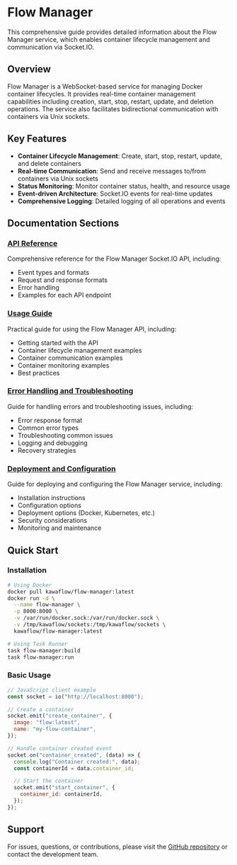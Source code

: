 # Flow Manager

This comprehensive guide provides detailed information about the Flow Manager service, which enables container lifecycle management and communication via Socket.IO.

## Overview

Flow Manager is a WebSocket-based service for managing Docker container lifecycles. It provides real-time container management capabilities including creation, start, stop, restart, update, and deletion operations. The service also facilitates bidirectional communication with containers via Unix sockets.

## Key Features

- **Container Lifecycle Management**: Create, start, stop, restart, update, and delete containers
- **Real-time Communication**: Send and receive messages to/from containers via Unix sockets
- **Status Monitoring**: Monitor container status, health, and resource usage
- **Event-driven Architecture**: Socket.IO events for real-time updates
- **Comprehensive Logging**: Detailed logging of all operations and events

## Documentation Sections

### [API Reference](api_reference.md)

Comprehensive reference for the Flow Manager Socket.IO API, including:

- Event types and formats
- Request and response formats
- Error handling
- Examples for each API endpoint

### [Usage Guide](usage_guide.md)

Practical guide for using the Flow Manager API, including:

- Getting started with the API
- Container lifecycle management examples
- Container communication examples
- Container monitoring examples
- Best practices

### [Error Handling and Troubleshooting](error_handling.md)

Guide for handling errors and troubleshooting issues, including:

- Error response format
- Common error types
- Troubleshooting common issues
- Logging and debugging
- Recovery strategies

### [Deployment and Configuration](deployment_guide.md)

Guide for deploying and configuring the Flow Manager service, including:

- Installation instructions
- Configuration options
- Deployment options (Docker, Kubernetes, etc.)
- Security considerations
- Monitoring and maintenance

## Quick Start

### Installation

```bash
# Using Docker
docker pull kawaflow/flow-manager:latest
docker run -d \
  --name flow-manager \
  -p 8000:8000 \
  -v /var/run/docker.sock:/var/run/docker.sock \
  -v /tmp/kawaflow/sockets:/tmp/kawaflow/sockets \
  kawaflow/flow-manager:latest

# Using Task Runner
task flow-manager:build
task flow-manager:run
```

### Basic Usage

```javascript
// JavaScript client example
const socket = io("http://localhost:8000");

// Create a container
socket.emit("create_container", {
  image: "flow:latest",
  name: "my-flow-container",
});

// Handle container created event
socket.on("container_created", (data) => {
  console.log("Container created:", data);
  const containerId = data.container_id;

  // Start the container
  socket.emit("start_container", {
    container_id: containerId,
  });
});
```

## Support

For issues, questions, or contributions, please visit the [GitHub repository](https://github.com/kawaflow/flow-manager) or contact the development team.
